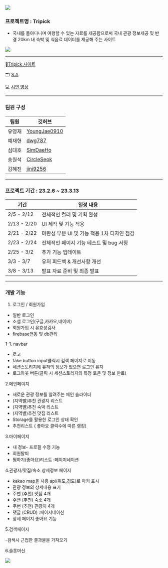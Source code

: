 
![](https://velog.velcdn.com/images/jini9256/post/bcee838d-befd-41b1-8c2f-db0c4fda1b00/image.png)

### 프로젝트명 : Tripick

 - 국내를 돌아다니며 여행할 수 있는 자료를 제공함으로써 국내 관광 정보제공 및 반경 20km 내 숙박 및 식음료 데이터를 제공해 주는 사이트
  
![](https://velog.velcdn.com/images/jini9256/post/c3363126-286a-4cdb-b7a4-5a202d4b26ed/image.png)

---

💙[Tripick 사이트](https://b3-finalproject.vercel.app/)

🗂 [S.A](https://coherent-petalite-63a.notion.site/S-A-8bda63e869934236961d7009428b284c)

💻 [시연 영상](https://youtu.be/f-2ipfhSZlg)

---

### 팀원 구성

|**팀원**|**깃허브**|
|---|---|
|유영재|[YoungJae0910](https://github.com/YoungJae0910)|
|예재현|[dwg787](https://github.com/dwg787)|
|심대호|[SimDaeHo](https://github.com/SimDaeHo)|
|송원석|[CircleSeok](https://github.com/CircleSeok)|
|김혜진|[jini9256](https://github.com/jini9256)|

---
### 프로젝트 기간 : 23.2.6 ~ 23.3.13

|**기간**|**일정 내용**|
|---|---|
|2/5 - 2/12|전체적인 컬러 및 기획 완성
|2/13 - 2/20|UI 제작 및 기능 적용|
|2/21 - 2/22|미완성 부분 UI 및 기능 적용 1차 디자인 점검|
|2/23 - 2/24|전체적인 페이지 기능 테스트 및 bug 서칭|
|2/25 - 3/2|추가 기능 업데이트|
|3/3 - 3/7| 유저 피드백 & 개선사항 개선|
|3/8 - 3/13|발표 자료 준비 및 최종 발표|

---

### 개발 기능

1. 로그인 / 회원가입
- 일반 로그인
- 소셜 로그인(구글,카카오,네이버)
- 회원가입 시 유효성검사
- firebase연동 및 db관리

1-1. navbar
 - 로고
 - fake button input클릭시 검색 페이지로 이동
 - 세션스토리지에 유저의 정보가 있으면 로그인 유지
 - 로그아웃 버튼(클릭 시 세션스토리지의 특정 토큰 및 정보 만료)

2.메인페이지

- 새로운 관광 정보를 알려주는 메인 슬라이더
- (지역별)추천 관광지 리스트
- (지역별)추천 숙박 리스트
- (지역별)추천 맛집 리스트
- Storage를 활용한 로그인 상태 확인
- 추천리스트 ( 좋아요 클릭수에 따른 랭킹)

3.마이페이지

- 내 정보- 프로필 수정 기능
- 회원탈퇴
- 찜하기(좋아요)리스트 :페이지네이션

4.관광지/맛집/숙소 상세정보 페이지

- kakao map을 사용 api(위도,경도)로 마커 표시
- 관광 정보의 상세내용 표기
- 주변 (추천) 맛집 4개
- 주변 (추천) 숙소 4개
- 주변 (추천) 관광지 4개
- 댓글 (CRUD) :페이지네이션
- 상세 페이지 좋아요 기능

5.검색페이지

-검색시 근접한 결과물을 가져오기

6.슬롯머신





![](https://velog.velcdn.com/images/jini9256/post/a3e22b26-712e-4f02-bd4e-6c023eab82b2/image.png)


